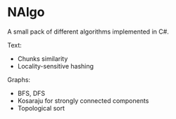 NAlgo
=====

A small pack of different algorithms implemented in C#.

Text:
* Chunks similarity
* Locality-sensitive hashing 

Graphs:
* BFS, DFS
* Kosaraju for strongly connected components
* Topological sort

